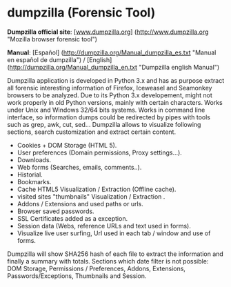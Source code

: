 # dumpzilla (Forensic Tool)

**Dumpzilla official site**: [www.dumpzilla.org] (http://www.dumpzilla.org "Mozilla browser forensic tool")

**Manual**: [Español] (http://dumpzilla.org/Manual_dumpzilla_es.txt "Manual en español de dumpzilla") / [English] (http://dumpzilla.org/Manual_dumpzilla_en.txt "Dumpzilla english Manual")

Dumpzilla application is developed in Python 3.x and has as purpose extract all forensic interesting information of Firefox, Iceweasel and Seamonkey browsers to be analyzed. Due to its Python 3.x developement, might not work properly in old Python versions, mainly with certain characters. Works under Unix and Windows 32/64 bits systems. Works in command line interface, so information dumps could be redirected by pipes with tools such as grep, awk, cut, sed... Dumpzilla allows to visualize following sections, search customization and extract certain content.

 - Cookies + DOM Storage (HTML 5).
 - User preferences (Domain permissions, Proxy settings...).
 - Downloads.
 - Web forms (Searches, emails, comments..).
 - Historial.
 - Bookmarks.
 - Cache HTML5 Visualization / Extraction (Offline cache).
 - visited sites "thumbnails" Visualization / Extraction .
 - Addons / Extensions and used paths or urls.
 - Browser saved passwords.
 - SSL Certificates added as a exception.
 - Session data (Webs, reference URLs and text used in forms).
 - Visualize live user surfing, Url used in each tab / window and use of forms. 

Dumpzilla will show SHA256 hash of each file to extract the information and finally a summary with totals.
Sections which date filter is not possible: DOM Storage, Permissions / Preferences, Addons, Extensions, Passwords/Exceptions, Thumbnails and Session. 
